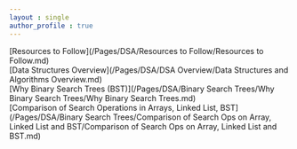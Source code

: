 ```yaml
---
layout : single
author_profile : true
---
```


 
[Resources to Follow](/Pages/DSA/Resources to Follow/Resources to Follow.md)  
[Data Structures Overview](/Pages/DSA/DSA Overview/Data Structures and Algorithms Overview.md)  
[Why Binary Search Trees (BST)](/Pages/DSA/Binary Search Trees/Why Binary Search Trees/Why Binary Search Trees.md)  
[Comparison of Search Operations in Arrays, Linked List, BST](/Pages/DSA/Binary Search Trees/Comparison of Search Ops on Array, Linked List and BST/Comparison of Search Ops on Array, Linked List and BST.md)
